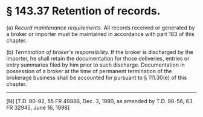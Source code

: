 # § 143.37   Retention of records.

(a) *Record maintenance requirements.* All records received or generated by a broker or importer must be maintained in accordance with part 163 of this chapter.


(b) *Termination of broker's responsibility.* If the broker is discharged by the importer, he shall retain the documentation for those deliveries, entries or entry summaries filed by him prior to such discharge. Documentation in possession of a broker at the time of permanent termination of the brokerage business shall be accounted for pursuant to § 111.30(e) of this chapter.



---

[N] [T.D. 90-92, 55 FR 49886, Dec. 3, 1990, as amended by T.D. 98-56, 63 FR 32945, June 16, 1998]




